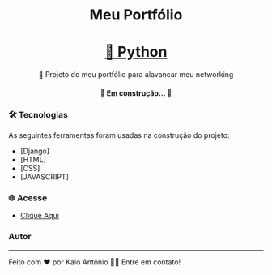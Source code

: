 <h1 align="center">Meu Portfólio</h1>

<h1 align="center">
    <a href="https://www.python.org/">🐍 Python</a>
</h1>
<p align="center">🚀 Projeto do meu portfólio para alavancar meu networking</p>

<h4 align="center"> 
	🚧  Em construção...  🚧
</h4>

### 🛠 Tecnologias

As seguintes ferramentas foram usadas na construção do projeto:

- [Django]
- [HTML]
- [CSS]
- [JAVASCRIPT]

### 🌐 Acesse

- [Clique Aqui](https://portifolio-kaio.herokuapp.com/)

### Autor
---

Feito com ❤️ por Kaio Antônio 👋🏽 Entre em contato!

